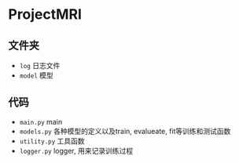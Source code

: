# ProjectMRI

## 文件夹

* `log` 日志文件
* `model` 模型



## 代码

* `main.py` main
* `models.py` 各种模型的定义以及train, evalueate, fit等训练和测试函数
* `utility.py` 工具函数
* `logger.py` logger, 用来记录训练过程